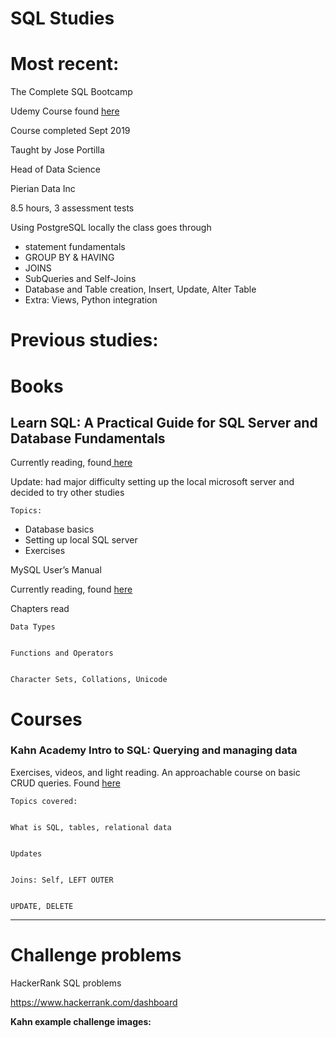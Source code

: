 
# SQL Studies
# Most recent:

The Complete SQL Bootcamp

Udemy Course found [here](https://www.udemy.com/course/the-complete-sql-bootcamp/)

Course completed Sept 2019

Taught by Jose Portilla 

Head of Data Science

Pierian Data Inc

8.5 hours, 3 assessment tests

Using PostgreSQL locally the class goes through

*   statement fundamentals
*   GROUP BY & HAVING
*   JOINS
*   SubQueries and Self-Joins
*   Database and Table creation, Insert, Update, Alter Table
*   Extra: Views, Python integration


# Previous studies:


# Books


## Learn SQL: A Practical Guide for SQL Server and Database Fundamentals

Currently reading, found[ here](https://smile.amazon.com/Learn-SQL-Practical-Database-Fundamentals-ebook/dp/B07D5S2W4Y?_encoding=UTF8&redirect=true&ref_=ku_mi_rw_edp)

Update: had major difficulty setting up the local microsoft server and decided to try other studies


    Topics:
* Database basics
* Setting up local SQL server
* Exercises

MySQL User’s Manual

Currently reading, found [here ](https://dev.mysql.com/doc/refman/8.0/en/)


   Chapters read


    Data Types


    Functions and Operators


    Character Sets, Collations, Unicode


# Courses 


### Kahn Academy Intro to SQL: Querying and managing data

Exercises, videos, and light reading. An approachable course on basic CRUD queries. Found [here](https://www.khanacademy.org/computing/computer-programming/sql)


    Topics covered:


    What is SQL, tables, relational data


    Updates 


    Joins: Self, LEFT OUTER


    UPDATE, DELETE

** **


# Challenge problems

HackerRank SQL problems 

https://www.hackerrank.com/dashboard

**Kahn example challenge images:**
